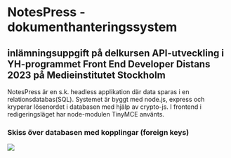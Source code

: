 # NotesPress - dokumenthanteringssystem

## inlämningsuppgift på delkursen API-utveckling i YH-programmet Front End Developer Distans 2023 på Medieinstitutet Stockholm

NotesPress är en s.k. headless applikation där data sparas i en relationsdatabas(SQL). Systemet är byggt med node.js, express och kryperar lösenordet i databasen med hjälp av crypto-js. I frontend i redigeringsläget har node-modulen TinyMCE använts.

### Skiss över databasen med kopplingar (foreign keys)

![](frontend/db.jpg)

